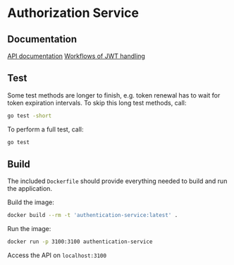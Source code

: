 # Authorization Service

## Documentation
[API documentation](./docs/api.md)
[Workflows of JWT handling](./docs/jwt-token-handling.md)

## Test

Some test methods are longer to finish, e.g. token renewal has to wait for token expiration intervals. To skip this long test methods, call:
```sh
go test -short
```

To perform a full test, call:
```sh
go test
```

## Build

The included `Dockerfile` should provide everything needed to build and run the application.

Build the image:
```sh
docker build --rm -t 'authentication-service:latest' .
```

Run the image:
```sh
docker run -p 3100:3100 authentication-service
```

Access the API on `localhost:3100`
